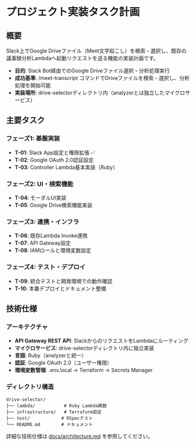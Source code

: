 # プロジェクト実装タスク計画

## 概要
Slack上でGoogle Driveファイル（Meet文字起こし）を検索・選択し、既存の議事録分析Lambdaへ起動リクエストを送る機能の実装計画です。

- **目的**: Slack Bot経由でのGoogle Driveファイル選択・分析処理実行
- **成功基準**: /meet-transcript コマンドでDriveファイルを検索・選択し、分析処理を開始可能
- **実装場所**: drive-selectorディレクトリ内（analyzerとは独立したマイクロサービス）

## 主要タスク

### フェーズ1: 基盤実装
- **T-01**: Slack App設定と権限拡張 ✅
- **T-02**: Google OAuth 2.0認証設定  
- **T-03**: Controller Lambda基本実装（Ruby）

### フェーズ2: UI・検索機能  
- **T-04**: モーダルUI実装
- **T-05**: Google Drive検索機能実装

### フェーズ3: 連携・インフラ
- **T-06**: 既存Lambda Invoke連携
- **T-07**: API Gateway設定
- **T-08**: IAMロールと環境変数設定

### フェーズ4: テスト・デプロイ
- **T-09**: 統合テストと開発環境での動作確認
- **T-10**: 本番デプロイとドキュメント整備

## 技術仕様

### アーキテクチャ
- **API Gateway REST API**: SlackからのリクエストをLambdaにルーティング  
- **マイクロサービス**: drive-selectorディレクトリ内に独立実装
- **言語**: Ruby（analyzerと統一）
- **認証**: Google OAuth 2.0（ユーザー権限）
- **環境変数管理**: .env.local → Terraform → Secrets Manager

### ディレクトリ構造
```
drive-selector/
├── lambda/           # Ruby Lambda関数
├── infrastructure/   # Terraform設定
├── test/            # RSpecテスト  
└── README.md        # ドキュメント
```

詳細な技術仕様は [docs/architecture.md](docs/architecture.md) を参照してください。
